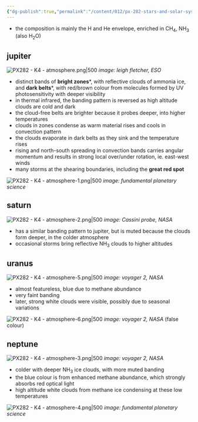 ```yaml
---
{"dg-publish":true,"permalink":"/content/012/px-282-stars-and-solar-system/term-2-solar-system/k-giant-planets/px-282-k4-atmosphere/","noteIcon":"1","created":"2025-02-28T11:05:09.060+00:00","updated":"2025-05-10T11:42:31.134+01:00"}
---
```


- the composition is mainly the H and He envelope, enriched in CH$_4$, NH$_3$ (also H$_2$O)
## jupiter

![PX282 - K4 - atmosphere.png|500](/img/user/pics/PX282%20-%20K4%20-%20atmosphere.png)
*image: leigh fletcher, ESO*

- distinct bands of **bright zones***, with reflective clouds of ammonia ice, and **dark belts***, with red/brown colour from molecules formed by UV photosensitivity with deeper visibility
- in thermal infrared, the banding pattern is reversed as high altitude clouds are cold and dark
- the cloud-free belts are brighter because it probes deeper, into higher temperatures
- clouds in zones condense as warm material rises and cools in convection pattern
- the clouds evaporate in dark belts as they sink and the temperature rises
- rising and north-south spreading in convection bands carries angular momentum and results in strong local over/under rotation, ie. east-west winds
- many storms at the shearing boundaries, including the **great red spot**

![PX282 - K4 - atmosphere-1.png|500](/img/user/pics/PX282%20-%20K4%20-%20atmosphere-1.png)
*image: fundamental planetary science*

## saturn

![PX282 - K4 - atmosphere-2.png|500](/img/user/pics/PX282%20-%20K4%20-%20atmosphere-2.png)
*image: Cassini probe, NASA*

- has a similar banding pattern to jupiter, but is muted because the clouds form deeper, in the colder atmosphere
- occasional storms bring reflective NH$_3$ clouds to higher altitudes

## uranus

![PX282 - K4 - atmosphere-5.png|500](/img/user/pics/PX282%20-%20K4%20-%20atmosphere-5.png)
*image: voyager 2, NASA*

- almost featureless, blue due to methane abundance
- very faint banding
- later, strong white clouds were visible, possibly due to seasonal variations

![PX282 - K4 - atmosphere-6.png|500](/img/user/pics/PX282%20-%20K4%20-%20atmosphere-6.png)
*image: voyager 2, NASA* (false colour)
## neptune

![PX282 - K4 - atmosphere-3.png|500](/img/user/pics/PX282%20-%20K4%20-%20atmosphere-3.png)
*image: voyager 2, NASA*

- colder with deeper NH$_3$ ice clouds, with more muted banding
- the blue colour is from enhanced methane abundance, which strongly absorbs red optical light
- high altitude white clouds from methane ice condensing at these low temperatures

![PX282 - K4 - atmosphere-4.png|500](/img/user/pics/PX282%20-%20K4%20-%20atmosphere-4.png)
*image: fundamental planetary science*

